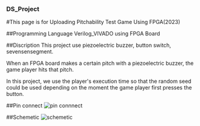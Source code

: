 ### DS_Project
#This page is for Uploading Pitchability Test Game Using FPGA(2023)

##Programming Language
Verilog_VIVADO
using FPGA Board

##Discription
This project use piezoelectric buzzer, button switch, sevensensegment.

When an FPGA board makes a certain pitch with a piezoelectric buzzer,
the game player hits that pitch. 

In this project, we use the player's execution time so that the random seed could be used depending on the moment the game player first presses the button.

##Pin connect
![pin connnect](https://github.com/JuyeonShim/DS_Project/assets/138649341/8f21a9ac-8d93-4a2f-ab09-11086fb11bc3)

##Schemetic
![schemetic](https://github.com/JuyeonShim/DS_Project/assets/138649341/70a22446-dbae-45e8-89cf-7e475db6c1a0)
